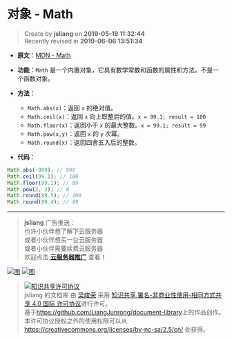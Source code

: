 对象 - Math
===

> Create by **jsliang** on **2019-05-19 11:32:44**  
> Recently revised in **2019-06-06 13:51:34**

* **原文**：[MDN - Math](https://developer.mozilla.org/zh-CN/docs/Web/JavaScript/Reference/Global_Objects/Math)

* **功能**：`Math` 是一个内置对象，它具有数学常数和函数的属性和方法。不是一个函数对象。

* **方法**：
  * `Math.abs(x)`：返回 `x` 的绝对值。
  * `Math.ceil(x)`：返回 `x` 向上取整后的值。`x = 99.1; result = 100`
  * `Math.floor(x)`：返回小于 `x` 的最大整数。`x = 99.1; result = 99`
  * `Math.pow(x,y)`：返回 `x` 的 `y` 次幂。
  * `Math.round(x)`：返回四舍五入后的整数。

* **代码**：

```js
Math.abs(-999); // 999
Math.ceil(99.1); // 100
Math.floor(99.1); // 99
Math.pow(2, 3); // 8
Math.round(99.5); // 100
Math.round(99.4); // 99
```

---

> **jsliang** 广告推送：  
> 也许小伙伴想了解下云服务器  
> 或者小伙伴想买一台云服务器  
> 或者小伙伴需要续费云服务器  
> 欢迎点击 **[云服务器推广](https://github.com/LiangJunrong/document-library/blob/master/other-library/Monologue/%E7%A8%B3%E9%A3%9F%E8%89%B0%E9%9A%BE.md)** 查看！

[![图](../../../public-repertory/img/z-small-seek-ali-3.jpg)](https://promotion.aliyun.com/ntms/act/qwbk.html?userCode=w7hismrh)
[![图](../../../public-repertory/img/z-small-seek-tencent-2.jpg)](https://cloud.tencent.com/redirect.php?redirect=1014&cps_key=49f647c99fce1a9f0b4e1eeb1be484c9&from=console)

> <a rel="license" href="http://creativecommons.org/licenses/by-nc-sa/4.0/"><img alt="知识共享许可协议" style="border-width:0" src="https://i.creativecommons.org/l/by-nc-sa/4.0/88x31.png" /></a><br /><span xmlns:dct="http://purl.org/dc/terms/" property="dct:title">jsliang 的文档库</span> 由 <a xmlns:cc="http://creativecommons.org/ns#" href="https://github.com/LiangJunrong/document-library" property="cc:attributionName" rel="cc:attributionURL">梁峻荣</a> 采用 <a rel="license" href="http://creativecommons.org/licenses/by-nc-sa/4.0/">知识共享 署名-非商业性使用-相同方式共享 4.0 国际 许可协议</a>进行许可。<br />基于<a xmlns:dct="http://purl.org/dc/terms/" href="https://github.com/LiangJunrong/document-library" rel="dct:source">https://github.com/LiangJunrong/document-library</a>上的作品创作。<br />本许可协议授权之外的使用权限可以从 <a xmlns:cc="http://creativecommons.org/ns#" href="https://creativecommons.org/licenses/by-nc-sa/2.5/cn/" rel="cc:morePermissions">https://creativecommons.org/licenses/by-nc-sa/2.5/cn/</a> 处获得。